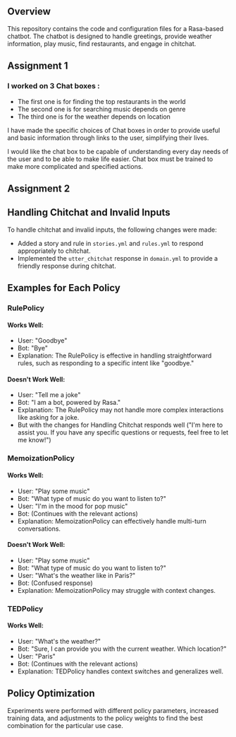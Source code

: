 ## Overview
This repository contains the code and configuration files for a Rasa-based chatbot. The chatbot is designed to handle greetings, provide weather information, play music, find restaurants, and engage in chitchat.

## Assignment 1
### I worked on 3 Chat boxes : 
-	The first one is for finding the top restaurants in the world
-	The second one is for searching music depends on genre 
-	The third one is for the weather depends on location

I have made the specific choices of Chat boxes in order to provide useful and basic information through links to the user,  simplifying their lives.

I would like the chat box to be capable of understanding every day needs of the user and to be able to make life easier. Chat box must be trained to make more complicated and specified actions.

## Assignment 2

## Handling Chitchat and Invalid Inputs

To handle chitchat and invalid inputs, the following changes were made:

- Added a story and rule in `stories.yml` and `rules.yml` to respond appropriately to chitchat.
- Implemented the `utter_chitchat` response in `domain.yml` to provide a friendly response during chitchat.

## Examples for Each Policy

### RulePolicy

#### Works Well:
- User: "Goodbye"
- Bot: "Bye"
- Explanation: The RulePolicy is effective in handling straightforward rules, such as responding to a specific intent like "goodbye."

#### Doesn't Work Well:
- User: "Tell me a joke"
- Bot: "I am a bot, powered by Rasa."
- Explanation: The RulePolicy may not handle more complex interactions like asking for a joke.
- But with the changes for Handling Chitchat responds well ("I'm here to assist you. If you have any specific questions or requests, feel free to let me know!")


### MemoizationPolicy

#### Works Well:
- User: "Play some music"
- Bot: "What type of music do you want to listen to?"
- User: "I'm in the mood for pop music"
- Bot: (Continues with the relevant actions)
- Explanation: MemoizationPolicy can effectively handle multi-turn conversations.

#### Doesn't Work Well:
- User: "Play some music"
- Bot: "What type of music do you want to listen to?"
- User: "What's the weather like in Paris?"
- Bot: (Confused response)
- Explanation: MemoizationPolicy may struggle with context changes.

### TEDPolicy

#### Works Well:
- User: "What's the weather?"
- Bot: "Sure, I can provide you with the current weather. Which location?"
- User: "Paris"
- Bot: (Continues with the relevant actions)
- Explanation: TEDPolicy handles context switches and generalizes well.

## Policy Optimization
Experiments were performed with different policy parameters, increased training data, and adjustments to the policy weights to find the best combination for the particular use case.
